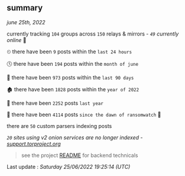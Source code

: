 
## summary
_june 25th, 2022_

currently tracking `104` groups across `150` relays & mirrors - _`49` currently online_ 📡

⏲ there have been `9` posts within the `last 24 hours`

🕓 there have been `194` posts within the `month of june`

📅 there have been `973` posts within the `last 90 days`

🏚 there have been `1828` posts within the `year of 2022`

🚀 there have been `2252` posts `last year`

🦕 there have been `4114` posts `since the dawn of ransomwatch` 🐣

there are `50` custom parsers indexing posts

_`20` sites using v2 onion services are no longer indexed - [support.torproject.org](https://support.torproject.org/onionservices/v2-deprecation/)_

> see the project [README](https://github.com/jmousqueton/ransomwatch#readme) for backend technicals



Last update : _Saturday 25/06/2022 19:25:14 (UTC)_

